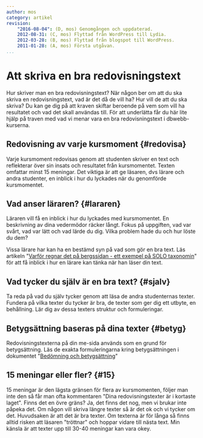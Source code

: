 ```yaml
---
author: mos
category: artikel
revision:
    "2016-08-04": (D, mos) Genomgången och uppdaterad.
    2012-08-31: (C, mos) Flyttad från WordPress till Lydia.  
    2012-03-28: (B, mos) Flyttad från blogspot till WordPress.  
    2011-01-28: (A, mos) Första utgåvan.  
...
```

Att skriva en bra redovisningstext
==================================

Hur skriver man en bra redovisningstext? När någon ber om att du ska skriva en redovisningstext, vad är det då de vill ha? Hur vill de att du ska skriva? Du kan ge dig på att kraven skiftar beroende på vem som vill ha resultatet och vad det skall användas till. För att underlätta får du här lite hjälp på traven med vad vi menar vara en bra redovisningstext i dbwebb-kurserna.

<!--more-->


Redovisning av varje kursmoment {#redovisa}
--------------------------------------------------------------------

Varje kursmoment redovisas genom att studenten skriver en text och reflekterar över sin insats och resultatet från kursmomentet. Texten omfattar minst 15 meningar. Det viktiga är att ge läsaren, dvs  lärare och andra studenter, en inblick i hur du lyckades när du genomförde kursmomentet.



Vad anser läraren? {#lararen}
--------------------------------------------------------------------

Läraren vill få en inblick i hur du lyckades med kursmomentet. En beskrivning av dina vedermödor räcker långt. Fokus på uppgiften, vad var svårt, vad var lätt och vad lärde du dig. Vilka problem hade du och hur löste du dem?

Vissa lärare har kan ha en bestämd syn på vad som gör en bra text. Läs artikeln "[Varför regnar det på bergssidan - ett exempel på SOLO taxonomin](kunskap/varfor-regnar-det-pa-bergssidan-ett-exempel-pa-solo-taxonomin)" för att få inblick i hur en lärare kan tänka när han läser din text.



Vad tycker du själv är en bra text? {#sjalv}
--------------------------------------------------------------------

Ta reda på vad du själv tycker genom att läsa de andra studenternas texter. Fundera på vilka texter du tycker är bra, de texter som ger dig ett utbyte, en behållning. Lär dig av dessa texters struktur och formuleringar.

<!--
Via följande länk kan du se olika exempel på redovisningstexter. Studera dem gärna.

* text/example

-->



Betygsättning baseras på dina texter {#betyg}
--------------------------------------------------------------------

Redovisningstexterna på din me-sida används som en grund för betygsättning. Läs de exakta formuleringarna kring betygsättningen i dokumentet "[Bedömning och betygsättning](/kurser/faq/bedomning-och-betygsattning)"



15 meningar eller fler? {#15}
--------------------------------------------------------------------

15 meningar är den lägsta gränsen för flera av kursmomenten, följer man inte den så får man ofta kommentaren "Dina redovisningstexter är i kortaste laget". Finns det en övre gräns? Ja, det finns det nog, men vi brukar inte påpeka det. Om någon vill skriva längre texter så är det ok och vi tycker om det. Huvudsaken är att det är bra texter. Om texterna är för långa så finns alltid risken att läsaren "tröttnar" och hoppar vidare till nästa text. Min känsla är att texter upp till 30-40 meningar kan vara okey.
